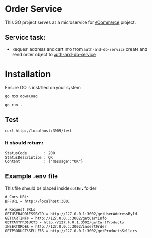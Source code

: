 Order Service
===

This GO project serves as a microservice for [eCommerce](https://github.com/users/ethmore/projects/4) project.


## Service task:

- Request address and cart info from `auth-and-db-service` create and send order object to [auth-and-db-service](https://github.com/ethmore/auth-and-db-service)



# Installation

Ensure GO is installed on your system
```
go mod download
````

```
go run .
```

## Test
```
curl http://localhost:3009/test
```
### It should return:
```
StatusCode        : 200
StatusDescription : OK
Content           : {"message":"OK"}
```

## Example .env file
This file should be placed inside `dotEnv` folder
```
# Cors URLs
BFFURL = http://localhost:3001

# Request URLs
GETUSERADDRESSBYID = http://127.0.0.1:3002/getUserAddressById
GETCARTINFO = http://127.0.0.1:3002/getCartInfo
GETCARTPRODUCTS = http://127.0.0.1:3002/getCartProducts
INSERTORDER = http://127.0.0.1:3002/insertOrder
GETPRODUCTSSELLERS = http://127.0.0.1:3002/getProductsSellers
```